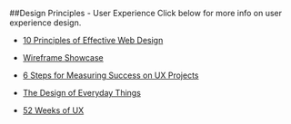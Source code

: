 

##Design Principles - User Experience
Click below for more info on user experience design.

+ [10 Principles of Effective Web Design](http://www.smashingmagazine.com/2008/01/31/10-principles-of-effective-web-design/)

+ [Wireframe Showcase](http://www.wireframeshowcase.com/)

+ [6 Steps for Measuring Success on UX Projects](https://disciullodesign.wordpress.com/2013/12/08/6-steps-for-measuring-success-on-ux-projects/)

+ [The Design of Everyday Things](http://usabilitypost.com/2010/11/17/the-design-of-everyday-things/)

+ [52 Weeks of UX](http://52weeksofux.com/)
